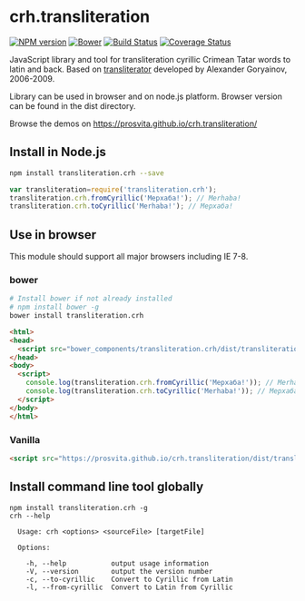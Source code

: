# crh.transliteration

[![NPM version](https://img.shields.io/npm/v/transliteration.crh.svg?style=flat)](https://www.npmjs.org/package/transliteration.crh)
[![Bower](https://img.shields.io/bower/v/transliteration.crh.svg)](https://github.com/prosvita/crh.transliteration)
[![Build Status](https://travis-ci.org/prosvita/crh.transliteration.svg?branch=master)](https://travis-ci.org/prosvita/crh.transliteration)
[![Coverage Status](https://coveralls.io/repos/github/prosvita/crh.transliteration/badge.svg?branch=master)](https://coveralls.io/github/prosvita/crh.transliteration?branch=master)

JavaScript library and tool for transliteration cyrillic Crimean Tatar words to latin and back.
Based on [transliterator](http://medeniye.org/node/530) developed by Alexander Goryainov, 2006-2009.

Library can be used in browser and on node.js platform. Browser version can be found in the dist directory.

Browse the demos on https://prosvita.github.io/crh.transliteration/

## Install in Node.js

```bash
npm install transliteration.crh --save
```

```js
var transliteration=require('transliteration.crh');
transliteration.crh.fromCyrillic('Мерхаба!'); // Merhaba!
transliteration.crh.toCyrillic('Merhaba!'); // Мерхаба!
```

## Use in browser

This module should support all major browsers including IE 7-8.

### bower

```bash
# Install bower if not already installed
# npm install bower -g
bower install transliteration.crh
```

```html
<html>
<head>
  <script src="bower_components/transliteration.crh/dist/transliteration.crh.min.js"></script>
</head>
<body>
  <script>
    console.log(transliteration.crh.fromCyrillic('Мерхаба!')); // Merhaba!
    console.log(transliteration.crh.toCyrillic('Merhaba!')); // Мерхаба!
  </script>
</body>
</html>
```

### Vanilla

```html
<script src="https://prosvita.github.io/crh.transliteration/dist/transliteration.crh.min.js"></script>
```

## Install command line tool globally

```
npm install transliteration.crh -g
crh --help

  Usage: crh <options> <sourceFile> [targetFile]

  Options:

    -h, --help           output usage information
    -V, --version        output the version number
    -c, --to-cyrillic    Convert to Cyrillic from Latin
    -l, --from-cyrillic  Convert to Latin from Cyrillic

```
